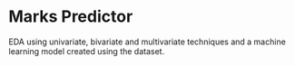# Marks Predictor
EDA using univariate, bivariate and multivariate techniques and a machine learning model created using the dataset.
